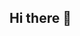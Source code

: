## Hi there 👋

<!--
**manasisuryavanshi99/manasisuryavanshi99** is a ✨ _special_ ✨ repository because its `README.md` (this file) appears on your GitHub profile.

# Hello! 👋 I'm **Manasi Suryavanshi**
I'm a passionate Data Scientist with over 2 years of experience in analytics, specializing in data-driven decision-making and real-time analytics solutions. 

### 💼 About Me:
- 💻 I have expertise in **SQL**, **Python**, and **Azure Cloud Services**, working on real-time analytics and data integration projects.
- 🔬 I specialize in **A/B testing**, **statistical analysis**, and **data visualization** tools to draw meaningful insights from data.
- 🛠️ My skills include building scalable **data backends** for high-performance data retrieval systems in cloud environments.
- ⚙️ I also have extensive experience in **pandas** for data validation, automation, and handling large datasets efficiently.

### 🌱 What I’m Learning:
- I'm diving deeper into **MLOps**, **Kubernetes**, and **Azure DevOps** to enhance my deployment strategies and workflow automation.
- **Large Language Models (LLMs)** and **Generative AI (GenAI)** to deepen my understanding of advanced AI technologies and their applications in data science.

### 😄 Pronouns: she/her

### 💡 Let's Connect:
[![LinkedIn](https://img.shields.io/badge/LinkedIn-0077B5?style=flat&logo=linkedin&logoColor=white)](https://www.linkedin.com/in/manasisuryavanshi99) [![Instagram](https://img.shields.io/badge/Instagram-E1306C?style=flat&logo=instagram&logoColor=white)](https://www.instagram.com/ii_manya_ii)



- ⚡ My Catch-phrase: Self-taught data enthusiast who lives by numbers. From marketing to tech, I've embraced data-driven decisions. I don't just meet expectations—I exceed them with creative insights.

